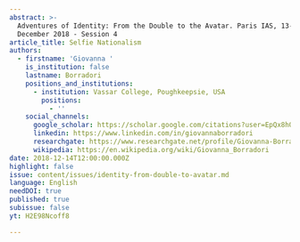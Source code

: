 ```yaml
---
abstract: >-
  Adventures of Identity: From the Double to the Avatar. Paris IAS, 13-14
  December 2018 - Session 4
article_title: Selfie Nationalism
authors:
  - firstname: 'Giovanna '
    is_institution: false
    lastname: Borradori
    positions_and_institutions:
      - institution: Vassar College, Poughkeepsie, USA
        positions:
          - ''
    social_channels:
      google_scholar: https://scholar.google.com/citations?user=EpQx8hQAAAAJ&hl=en
      linkedin: https://www.linkedin.com/in/giovannaborradori
      researchgate: https://www.researchgate.net/profile/Giovanna-Borradori
      wikipedia: https://en.wikipedia.org/wiki/Giovanna_Borradori
date: 2018-12-14T12:00:00.000Z
highlight: false
issue: content/issues/identity-from-double-to-avatar.md
language: English
needDOI: true
published: true
subissue: false
yt: H2E98Ncoff8

---
```










<Youtube yt="H2E98Ncoff8" caption="Selfie Nationalism"></Youtube>